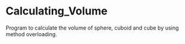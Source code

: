 # Calculating_Volume
Program to calculate the volume of sphere, cuboid and cube by using method overloading.
